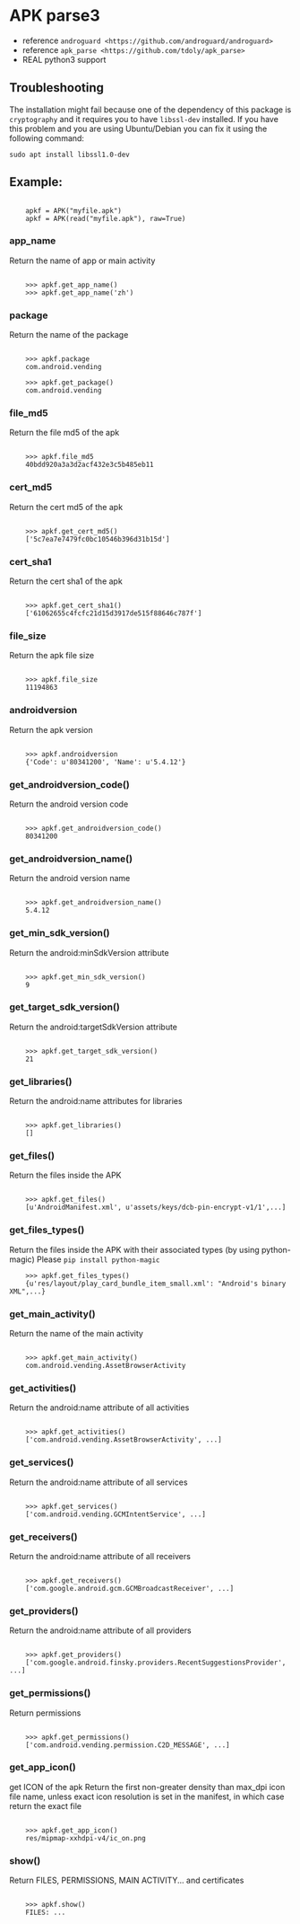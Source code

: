 APK parse3
=========

-  reference `androguard <https://github.com/androguard/androguard>`
-  reference `apk_parse <https://github.com/tdoly/apk_parse>`
-  REAL python3 support

## Troubleshooting

The installation might fail because one of the dependency of this package is `cryptography` and it requires you to have `libssl-dev` installed. If you have this problem and you are using Ubuntu/Debian you can fix it using the following command:

```
sudo apt install libssl1.0-dev
```

## Example:

```

    apkf = APK("myfile.apk")
    apkf = APK(read("myfile.apk"), raw=True)
```

### app_name

Return the name of app or main activity


```

    >>> apkf.get_app_name()
    >>> apkf.get_app_name('zh')

```

### package

Return the name of the package

```

    >>> apkf.package
    com.android.vending

    >>> apkf.get_package()
    com.android.vending
```

### file_md5

Return the file md5 of the apk

```

    >>> apkf.file_md5
    40bdd920a3a3d2acf432e3c5b485eb11
```

### cert_md5

Return the cert md5 of the apk

```

    >>> apkf.get_cert_md5()
    ['5c7ea7e7479fc0bc10546b396d31b15d']
```

### cert_sha1

Return the cert sha1 of the apk

```

    >>> apkf.get_cert_sha1()
    ['61062655c4fcfc21d15d3917de515f88646c787f']
```

### file_size

Return the apk file size

```

    >>> apkf.file_size
    11194863
```

### androidversion

Return the apk version

```

    >>> apkf.androidversion
    {'Code': u'80341200', 'Name': u'5.4.12'}
```

### get_androidversion_code()

Return the android version code

```

    >>> apkf.get_androidversion_code()
    80341200
```

### get_androidversion_name()

Return the android version name

```

    >>> apkf.get_androidversion_name()
    5.4.12
```


### get_min_sdk_version()

Return the android:minSdkVersion attribute

```

    >>> apkf.get_min_sdk_version()
    9
```


### get_target_sdk_version()

Return the android:targetSdkVersion attribute

```

    >>> apkf.get_target_sdk_version()
    21
```

### get_libraries()

Return the android:name attributes for libraries

```

    >>> apkf.get_libraries()
    []
```

### get_files()

Return the files inside the APK

```

    >>> apkf.get_files()
    [u'AndroidManifest.xml', u'assets/keys/dcb-pin-encrypt-v1/1',...]
```

### get_files_types()

Return the files inside the APK with their associated types (by using python-magic)
Please `pip install python-magic`

```
    >>> apkf.get_files_types()
    {u'res/layout/play_card_bundle_item_small.xml': "Android's binary XML",...}
```


### get_main_activity()

Return the name of the main activity

```

    >>> apkf.get_main_activity()
    com.android.vending.AssetBrowserActivity
```

### get_activities()

Return the android:name attribute of all activities

```

    >>> apkf.get_activities()
    ['com.android.vending.AssetBrowserActivity', ...]
```

### get_services()

Return the android:name attribute of all services

```

    >>> apkf.get_services()
    ['com.android.vending.GCMIntentService', ...]
```

### get_receivers()

Return the android:name attribute of all receivers

```

    >>> apkf.get_receivers()
    ['com.google.android.gcm.GCMBroadcastReceiver', ...]
```


### get_providers()

Return the android:name attribute of all providers

```

    >>> apkf.get_providers()
    ['com.google.android.finsky.providers.RecentSuggestionsProvider', ...]
```

### get_permissions()

Return permissions

```

    >>> apkf.get_permissions()
    ['com.android.vending.permission.C2D_MESSAGE', ...]
```

### get_app_icon()

get ICON of the apk
Return the first non-greater density than max_dpi icon file name,
unless exact icon resolution is set in the manifest, in which case
return the exact file
```

    >>> apkf.get_app_icon()
    res/mipmap-xxhdpi-v4/ic_on.png
```

### show()

Return FILES, PERMISSIONS, MAIN ACTIVITY...
and certificates
```

    >>> apkf.show()
    FILES: ...
```
